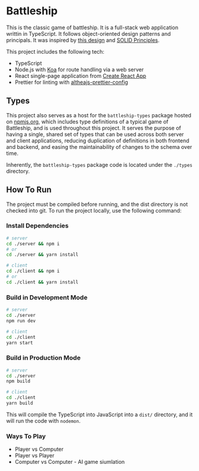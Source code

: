 # Battleship

This is the classic game of battleship.  It is a full-stack web application writtin in TypeScript. It follows object-oriented design patterns and principals. It was inspired by [this design](https://www.cs.nmsu.edu/~rth/cs/cs187/f97/battleshipdesign.html) and [SOLID Principles](https://en.wikipedia.org/wiki/SOLID).

This project includes the following tech:

- TypeScript
- Node.js with [Koa](https://koajs.com/) for route handling via a web server
- React single-page application from [Create React App](https://create-react-app.dev/)
- Prettier for linting with [altheajs-prettier-config](https://www.npmjs.com/package/altheajs-prettier-config)

## Types

This project also serves as a host for the `battleship-types` package hosted on [npmjs.org](https://www.npmjs.com/package/battleship-types), which includes type definitions of a typical game of Battleship, and is used throughout this project. It serves the purpose of having a single, shared set of types that can be used across both server and client applications, reducing duplication of definitions in both frontend and backend, and easing the maintainability of changes to the schema over time.

Inherently, the `battleship-types` package code is located under the `./types` directory.

## How To Run

The project must be compiled before running, and the dist directory is not checked into git. To run the project locally, use the following command:

### Install Dependencies

```bash
# server
cd ./server && npm i
# or
cd ./server && yarn install

# client
cd ./client && npm i
# or
cd ./client && yarn install
```

### Build in Development Mode

```bash
# server
cd ./server
npm run dev

# client
cd ./client
yarn start
```

### Build in Production Mode

```bash
# server
cd ./server
npm build

# client
cd ./client
yarn build
```

This will compile the TypeScript into JavaScript into a `dist/` directory, and it will run the code with `nodemon`.

### Ways To Play

- Player vs Computer
- Player vs Player
- Computer vs Computer - AI game siumlation
